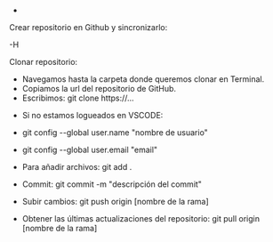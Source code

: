 -


Crear repositorio en Github y sincronizarlo:

-H

Clonar repositorio:

- Navegamos hasta la carpeta donde queremos clonar en Terminal.
- Copiamos la url del repositorio de GitHub.
- Escribimos: git clone https://...

* Si no estamos logueados en VSCODE:
- git config --global user.name "nombre de usuario"
- git config --global user.email "email"

- Para añadir archivos: git add .
- Commit: git commit -m "descripción del commit"
- Subir cambios: git push origin [nombre de la rama]
- Obtener las últimas actualizaciones del repositorio: git pull origin [nombre de la rama]
